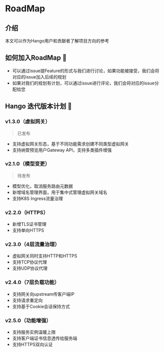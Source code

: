 # RoadMap

## 介绍

本文可以作为Hango用户和贡献者了解项目方向的参考

## 如何加入RoadMap :thinking:

* 可以通过issue提Feature的形式与我们进行讨论，如果功能被接受，我们会将对应的issue加入后续的规划
* 如果对我们的规划有计划，可以通过issue进行评论，我们会将对应的issue分配给您

## Hango 迭代版本计划 :rocket:

### v1.3.0（虚拟网关）
> 已发布

* 支持虚拟网关形态，基于不同功能需求创建不同类型虚拟网关
* 支持纳管预览用户Gateway API，支持多类插件增强

### v2.1.0（模型变更）
> 待发布

* 模型优化，取消服务路由元数据
* 新增域名管理界面，用于集中式管理虚拟网关域名
* 支持K8S Ingress流量治理

### v2.2.0（HTTPS）
* 新增TLS证书管理
* 支持单向HTTPS

### v2.3.0（4层流量治理）
* 虚拟网关同时支持HTTP和HTTPS
* 支持TCP协议代理
* 支持UDP协议代理

### v2.4.0（7层负载功能）
* 支持网关向upstream传客户端IP
* 支持请求重定向
* 支持基于Cookie会话保持方式

### v2.5.0（功能增强）
* 支持服务实例温暖上限
* 支持客户端证书信息透传给服务端
* 支持HTTPS双向认证